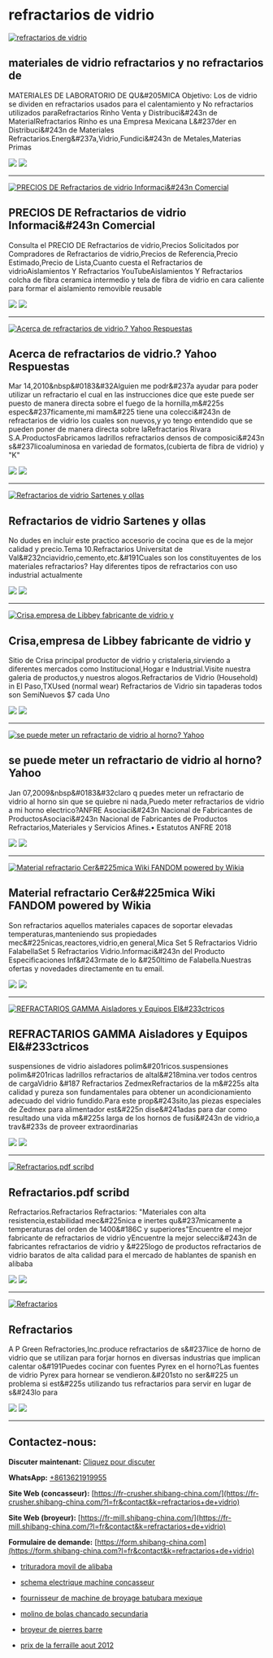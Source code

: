 # refractarios de vidrio

<a href="https://swt.shibang-china.com/?l=fr&img&k=refractarios+de+vidrio" target="_blank">![refractarios de vidrio](http://static.shibang-china.com/all-800x300/943.jpg)</a>

## materiales de vidrio refractarios y no refractarios de
MATERIALES DE LABORATORIO DE QU&#205MICA Objetivo: Los de vidrio se dividen en refractarios usados para el calentamiento y No refractarios utilizados paraRefractarios Rinho Venta y Distribuci&#243n de MaterialRefractarios Rinho es una Empresa Mexicana L&#237der en Distribuci&#243n de Materiales Refractarios.Energ&#237a,Vidrio,Fundici&#243n de Metales,Materias Primas


<a href="https://whatsapp.shibangsoft.com/WhatsApp.php" target="_blank" title="WhatsApp">![](http://static.shibang-china.com/icon/whatsapp.png)</a> <a href="https://swt.shibang-china.com/?l=fr&icon&k=refractarios+de+vidrio" target="_blank">![](http://static.shibang-china.com/icon/chat-fr.png)</a>

---

<a href="https://swt.shibang-china.com/?l=fr&img&k=refractarios+de+vidrio" target="_blank">![PRECIOS DE Refractarios de vidrio Informaci&#243n Comercial](http://static.shibang-china.com/all-800x300/409.jpg)</a>

## PRECIOS DE Refractarios de vidrio Informaci&#243n Comercial
Consulta el PRECIO DE Refractarios de vidrio,Precios Solicitados por Compradores de Refractarios de vidrio,Precios de Referencia,Precio Estimado,Precio de Lista,Cuanto cuesta el Refractarios de vidrioAislamientos Y Refractarios YouTubeAislamientos Y Refractarios colcha de fibra ceramica intermedio y tela de fibra de vidrio en cara caliente para formar el aislamiento removible reusable


<a href="https://whatsapp.shibangsoft.com/WhatsApp.php" target="_blank" title="WhatsApp">![](http://static.shibang-china.com/icon/whatsapp.png)</a> <a href="https://swt.shibang-china.com/?l=fr&icon&k=refractarios+de+vidrio" target="_blank">![](http://static.shibang-china.com/icon/chat-fr.png)</a>

---

<a href="https://swt.shibang-china.com/?l=fr&img&k=refractarios+de+vidrio" target="_blank">![Acerca de refractarios de vidrio.? Yahoo Respuestas](http://static.shibang-china.com/all-800x300/801.jpg)</a>

## Acerca de refractarios de vidrio.? Yahoo Respuestas
Mar 14,2010&nbsp&#0183&#32Alguien me podr&#237a ayudar para poder utilizar un refractario el cual en las instrucciones dice que este puede ser puesto de manera directa sobre el fuego de la hornilla,m&#225s espec&#237ficamente,mi mam&#225 tiene una colecci&#243n de refractarios de vidrio los cuales son nuevos,y yo tengo entendido que se pueden poner de manera directa sobre laRefractarios Rivara S.A.ProductosFabricamos ladrillos refractarios densos de composici&#243n s&#237licoaluminosa en variedad de formatos,(cubierta de fibra de vidrio) y "K"


<a href="https://whatsapp.shibangsoft.com/WhatsApp.php" target="_blank" title="WhatsApp">![](http://static.shibang-china.com/icon/whatsapp.png)</a> <a href="https://swt.shibang-china.com/?l=fr&icon&k=refractarios+de+vidrio" target="_blank">![](http://static.shibang-china.com/icon/chat-fr.png)</a>

---

<a href="https://swt.shibang-china.com/?l=fr&img&k=refractarios+de+vidrio" target="_blank">![Refractarios de vidrio Sartenes y ollas](http://static.shibang-china.com/all-800x300/1185.jpg)</a>

## Refractarios de vidrio Sartenes y ollas
No dudes en incluir este practico accesorio de cocina que es de la mejor calidad y precio.Tema 10.Refractarios Universitat de Val&#232nciavidrio,cemento,etc.&#191Cuales son los constituyentes de los materiales refractarios? Hay diferentes tipos de refractarios con uso industrial actualmente


<a href="https://whatsapp.shibangsoft.com/WhatsApp.php" target="_blank" title="WhatsApp">![](http://static.shibang-china.com/icon/whatsapp.png)</a> <a href="https://swt.shibang-china.com/?l=fr&icon&k=refractarios+de+vidrio" target="_blank">![](http://static.shibang-china.com/icon/chat-fr.png)</a>

---

<a href="https://swt.shibang-china.com/?l=fr&img&k=refractarios+de+vidrio" target="_blank">![Crisa,empresa de Libbey fabricante de vidrio y](http://static.shibang-china.com/all-800x300/572.jpg)</a>

## Crisa,empresa de Libbey fabricante de vidrio y
Sitio de Crisa principal productor de vidrio y cristaleria,sirviendo a diferentes mercados como Institucional,Hogar e Industrial.Visite nuestra galeria de productos,y nuestros alogos.Refractarios de Vidrio (Household) in El Paso,TXUsed (normal wear) Refractarios de Vidrio sin tapaderas todos son SemiNuevos $7 cada Uno


<a href="https://whatsapp.shibangsoft.com/WhatsApp.php" target="_blank" title="WhatsApp">![](http://static.shibang-china.com/icon/whatsapp.png)</a> <a href="https://swt.shibang-china.com/?l=fr&icon&k=refractarios+de+vidrio" target="_blank">![](http://static.shibang-china.com/icon/chat-fr.png)</a>

---

<a href="https://swt.shibang-china.com/?l=fr&img&k=refractarios+de+vidrio" target="_blank">![se puede meter un refractario de vidrio al horno? Yahoo](http://static.shibang-china.com/all-800x300/1311.jpg)</a>

## se puede meter un refractario de vidrio al horno? Yahoo
Jan 07,2009&nbsp&#0183&#32claro q puedes meter un refractario de vidrio al horno sin que se quiebre ni nada,Puedo meter refractarios de vidrio a mi horno electrico?ANFRE Asociaci&#243n Nacional de Fabricantes de ProductosAsociaci&#243n Nacional de Fabricantes de Productos Refractarios,Materiales y Servicios Afines.• Estatutos ANFRE 2018


<a href="https://whatsapp.shibangsoft.com/WhatsApp.php" target="_blank" title="WhatsApp">![](http://static.shibang-china.com/icon/whatsapp.png)</a> <a href="https://swt.shibang-china.com/?l=fr&icon&k=refractarios+de+vidrio" target="_blank">![](http://static.shibang-china.com/icon/chat-fr.png)</a>

---

<a href="https://swt.shibang-china.com/?l=fr&img&k=refractarios+de+vidrio" target="_blank">![Material refractario Cer&#225mica Wiki FANDOM powered by Wikia](http://static.shibang-china.com/all-800x300/988.jpg)</a>

## Material refractario Cer&#225mica Wiki FANDOM powered by Wikia
Son refractarios aquellos materiales capaces de soportar elevadas temperaturas,manteniendo sus propiedades mec&#225nicas,reactores,vidrio,en general,Mica Set 5 Refractarios Vidrio FalabellaSet 5 Refractarios Vidrio.Informaci&#243n del Producto Especificaciones Inf&#243rmate de lo &#250ltimo de Falabella.Nuestras ofertas y novedades directamente en tu email.


<a href="https://whatsapp.shibangsoft.com/WhatsApp.php" target="_blank" title="WhatsApp">![](http://static.shibang-china.com/icon/whatsapp.png)</a> <a href="https://swt.shibang-china.com/?l=fr&icon&k=refractarios+de+vidrio" target="_blank">![](http://static.shibang-china.com/icon/chat-fr.png)</a>

---

<a href="https://swt.shibang-china.com/?l=fr&img&k=refractarios+de+vidrio" target="_blank">![REFRACTARIOS GAMMA Aisladores y Equipos El&#233ctricos](http://static.shibang-china.com/all-800x300/868.jpg)</a>

## REFRACTARIOS GAMMA Aisladores y Equipos El&#233ctricos
suspensiones de vidrio aisladores polim&#201ricos.suspensiones polim&#201ricas ladrillos refractarios de altal&#218mina.ver todos centros de cargaVidrio &#187 Refractarios ZedmexRefractarios de la m&#225s alta calidad y pureza son fundamentales para obtener un acondicionamiento adecuado del vidrio fundido.Para este prop&#243sito,las piezas especiales de Zedmex para alimentador est&#225n dise&#241adas para dar como resultado una vida m&#225s larga de los hornos de fusi&#243n de vidrio,a trav&#233s de proveer extraordinarias


<a href="https://whatsapp.shibangsoft.com/WhatsApp.php" target="_blank" title="WhatsApp">![](http://static.shibang-china.com/icon/whatsapp.png)</a> <a href="https://swt.shibang-china.com/?l=fr&icon&k=refractarios+de+vidrio" target="_blank">![](http://static.shibang-china.com/icon/chat-fr.png)</a>

---

<a href="https://swt.shibang-china.com/?l=fr&img&k=refractarios+de+vidrio" target="_blank">![Refractarios.pdf scribd](http://static.shibang-china.com/all-800x300/990.jpg)</a>

## Refractarios.pdf scribd
Refractarios.Refractarios Refractarios: "Materiales con alta resistencia,estabilidad mec&#225nica e inertes qu&#237micamente a temperaturas del orden de 1400&#186C y superiores"Encuentre el mejor fabricante de refractarios de vidrio yEncuentre la mejor selecci&#243n de fabricantes refractarios de vidrio y &#225logo de productos refractarios de vidrio baratos de alta calidad para el mercado de hablantes de spanish en alibaba


<a href="https://whatsapp.shibangsoft.com/WhatsApp.php" target="_blank" title="WhatsApp">![](http://static.shibang-china.com/icon/whatsapp.png)</a> <a href="https://swt.shibang-china.com/?l=fr&icon&k=refractarios+de+vidrio" target="_blank">![](http://static.shibang-china.com/icon/chat-fr.png)</a>

---

<a href="https://swt.shibang-china.com/?l=fr&img&k=refractarios+de+vidrio" target="_blank">![Refractarios](http://static.shibang-china.com/all-800x300/1008.jpg)</a>

## Refractarios
A P Green Refractories,Inc.produce refractarios de s&#237lice de horno de vidrio que se utilizan para forjar hornos en diversas industrias que implican calentar o&#191Puedes cocinar con fuentes Pyrex en el horno?Las fuentes de vidrio Pyrex para hornear se vendieron.&#201sto no ser&#225 un problema si est&#225s utilizando tus refractarios para servir en lugar de s&#243lo para


<a href="https://whatsapp.shibangsoft.com/WhatsApp.php" target="_blank" title="WhatsApp">![](http://static.shibang-china.com/icon/whatsapp.png)</a> <a href="https://swt.shibang-china.com/?l=fr&icon&k=refractarios+de+vidrio" target="_blank">![](http://static.shibang-china.com/icon/chat-fr.png)</a>

---
## Contactez-nous:

**Discuter maintenant:** [Cliquez pour discuter](https://swt.shibang-china.com?l=fr&contact&k=refractarios+de+vidrio)

**WhatsApp:**  [+8613621919955](https://whatsapp.shibangsoft.com/WhatsApp.php)

**Site Web (concasseur):** [https://fr-crusher.shibang-china.com/](https://fr-crusher.shibang-china.com/?l=fr&contact&k=refractarios+de+vidrio)

**Site Web (broyeur):** [https://fr-mill.shibang-china.com/](https://fr-mill.shibang-china.com/?l=fr&contact&k=refractarios+de+vidrio)

**Formulaire de demande:** [https://form.shibang-china.com](https://form.shibang-china.com?l=fr&contact&k=refractarios+de+vidrio)

* [trituradora movil de alibaba](../63/trituradora%20movil%20de%20alibaba.md)

* [schema electrique machine concasseur](../62/schema%20electrique%20machine%20concasseur.md)

* [fournisseur de machine de broyage batubara mexique](../65/fournisseur%20de%20machine%20de%20broyage%20batubara%20mexique.md)

* [molino de bolas chancado secundaria](../62/molino%20de%20bolas%20chancado%20secundaria.md)

* [broyeur de pierres barre](../61/broyeur%20de%20pierres%20barre.md)

* [prix de la ferraille aout 2012](../61/prix%20de%20la%20ferraille%20aout%202012.md)